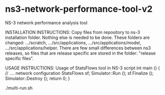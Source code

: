 # ns3-network-performance-tool-v2
NS-3 network performance analysis tool 

INSTALLATION INSTRUCTIONS:
Copy files from repository to ns-3 installation folder. Nothing else is needed to be done.
These folders are changed:
.../scratch,
.../src/applications,
.../src/applications/model,
.../src/applications/helper.
There are few small differences between ns3 releases, so files that are release specific are stored in  the folder: "release specific files". 

USAGE INSTRUCTIONS:
Usage of StatsFlows tool in NS-3 script 
int main () {
  // .... network configuration
  StatsFlows sf;
  Simulator::Run (); 
  sf.Finalize ();
  Simulator::Destroy ();
  return 0;
}

./multi-run.sh




